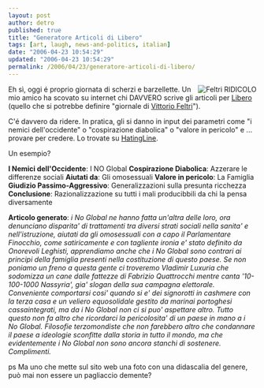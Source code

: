 ```yaml
---
layout: post
author: detro
published: true
title: "Generatore Articoli di Libero"
tags: [art, laugh, news-and-politics, italian]
date: "2006-04-23 10:54:29"
updated: "2006-04-23 10:54:29"
permalink: /2006/04/23/generatore-articoli-di-libero/
---
```


<img src="http://libero-news.dnsalias.com/libero/media/localbanners/120x120.jpg" alt="Feltri RIDICOLO" align="right"/>
Eh sì, oggi é proprio giornata di scherzi e barzellette.
Un mio amico ha scovato su internet chi DAVVERO scrive gli articoli per <a href="http://libero-news.dnsalias.com/libero/LF_main.jsp">Libero</a> (quello che si potrebbe definire "giornale di <a href="http://it.wikipedia.org/wiki/Vittorio_Feltri">Vittorio Feltri</a>").

C'é davvero da ridere.
In pratica, gli si danno in input dei parametri come "i nemici dell'occidente" o "cospirazione diabolica" o "valore in pericolo" e ... provare per credere.
Lo trovate su <a href="http://hatingline.splinder.com/post/7835279">HatingLine</a>.

Un esempio?

<!--more-->
<strong>I Nemici dell'Occidente</strong>: I NO Global
<strong>Cospirazione Diabolica</strong>: Azzerare le differenze sociali
<strong>Aiutati da</strong>: Gli omosessuali
<strong>Valore in pericolo</strong>: La Famiglia
<strong>Giudizio Passimo-Aggressivo</strong>: Generalizzazioni sulla presunta ricchezza
<strong>Conclusione</strong>: Razionalizzazione su tutti i mali producibbili da chi la pensa diversamente

<strong>Articolo generato</strong>:
<em>i No Global ne hanno fatta un'altra delle loro, ora denunciano disparita' di trattamenti tra diversi strati sociali nella sanita' e nell'istruzione, aiutati da  gli omosessuali con a capo il Parlamentare Finocchio, come satiricamente e con tagliente ironia e' stato definito da Onorevoli Leghisti, apprendiamo anche che i No Global sono contrari ai principi della famiglia presenti nella costituzione di questo paese. Se non poniamo un freno a questa gente ci troveremo Vladimir Luxuria che sodomizza un cane dalle fattezze di Fabrizio Quattrocchi mentre canta '10-100-1000 Nassyria', gia' slogan della sua campagna elettorale. Conveniente comportarsi cosi' quando si e' dei signorotti in cashmere con la terza casa e un veliero equosolidale gestito da marinai portoghesi cassaintegrati, ma da i No Global non ci si puo' aspettare altro.  Tutto questo non fa altro che ricordarci la pericolosita' di un paese in mano a i No Global. Filosofie terzomondiste che non farebbero altro che condannare il paese a ideologie sconfitte dalla storia in tutto il mondo, ma che evidentemente i No Global non sono ancora stanchi di sostenere. Complimenti.</em>

ps Ma uno che mette sul sito web una foto con una didascalia del genere, può mai non essere un pagliaccio demente?
